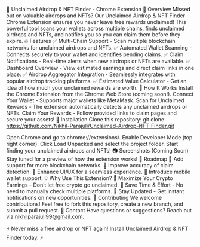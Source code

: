 🚀 Unclaimed Airdrop & NFT Finder - Chrome Extension
🌟 Overview
Missed out on valuable airdrops and NFTs? Our Unclaimed Airdrop & NFT Finder Chrome Extension ensures you never leave free rewards unclaimed! This powerful tool scans your wallets across multiple chains, finds unclaimed airdrops and NFTs, and notifies you so you can claim them before they expire.
🔥 Features
✅ Multi-Chain Support - Scan multiple blockchain networks for unclaimed airdrops and NFTs. ✅ Automated Wallet Scanning - Connects securely to your wallet and identifies pending claims. ✅ Claim Notifications - Real-time alerts when new airdrops or NFTs are available. ✅ Dashboard Overview - View estimated earnings and direct claim links in one place. ✅ Airdrop Aggregator Integration - Seamlessly integrates with popular airdrop tracking platforms. ✅ Estimated Value Calculator - Get an idea of how much your unclaimed rewards are worth.
🎯 How It Works
Install the Chrome Extension from the Chrome Web Store (coming soon!).
Connect Your Wallet - Supports major wallets like MetaMask.
Scan for Unclaimed Rewards - The extension automatically detects any unclaimed airdrops or NFTs.
Claim Your Rewards - Follow provided links to claim pages and secure your assets!
📌 Installation
Clone this repository:
 git clone https://github.com/Nikhil-Parajuli/Unclaimed-Airdrop-NFT-Finder.git


Open Chrome and go to chrome://extensions/.
Enable Developer Mode (top right corner).
Click Load Unpacked and select the project folder.
Start finding your unclaimed airdrops and NFTs!
📷 Screenshots (Coming Soon)
Stay tuned for a preview of how the extension works!
🚀 Roadmap
🔹 Add support for more blockchain networks. 🔹 Improve accuracy of claim detection. 🔹 Enhance UI/UX for a seamless experience. 🔹 Introduce mobile wallet support.
💡 Why Use This Extension?
🔹 Maximize Your Crypto Earnings - Don’t let free crypto go unclaimed. 🔹 Save Time & Effort - No need to manually check multiple platforms. 🔹 Stay Updated - Get instant notifications on new opportunities.
🤝 Contributing
We welcome contributions! Feel free to fork this repository, create a new branch, and submit a pull request.
📩 Contact
Have questions or suggestions? Reach out via nikhilparajuli99@gmail.com.

⚡ Never miss a free airdrop or NFT again! Install Unclaimed Airdrop & NFT Finder today. ⚡

